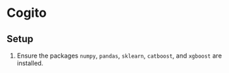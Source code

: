 # Cogito

## Setup
1. Ensure the packages `numpy`, `pandas`, `sklearn`, `catboost`, and `xgboost` are installed.
